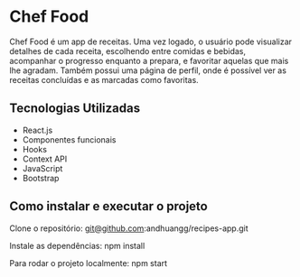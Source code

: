 # Chef Food
Chef Food é um app de receitas. Uma vez logado, o usuário pode visualizar detalhes de cada receita, escolhendo entre comidas e bebidas, acompanhar o progresso enquanto a prepara, e favoritar aquelas que mais lhe agradam. Também possui uma página de perfil, onde é possível ver as receitas concluídas e as marcadas como favoritas.

## Tecnologias Utilizadas
- React.js
- Componentes funcionais
- Hooks
- Context API
- JavaScript
- Bootstrap

## Como instalar e executar o projeto
Clone o repositório: git@github.com:andhuangg/recipes-app.git

Instale as dependências: npm install

Para rodar o projeto localmente: npm start
